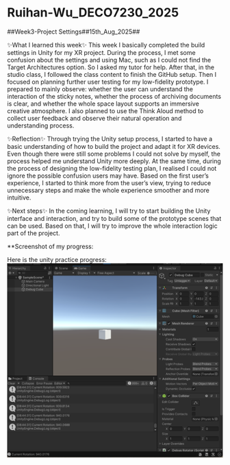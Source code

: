 # Ruihan-Wu_DECO7230_2025

##Week3-Project Settings##15th_Aug_2025##

✨What I learned this week✨
This week I basically completed the build settings in Unity for my XR project. During the process, I met some confusion about the settings and using Mac, such as I could not find the Target Architectures option. So I asked my tutor for help.
After that, in the studio class, I followed the class content to finish the GitHub setup. Then I focused on planning further user testing for my low-fidelity prototype. I prepared to mainly observe: whether the user can understand the interaction of the sticky notes, whether the process of archiving documents is clear, and whether the whole space layout supports an immersive creative atmosphere. I also planned to use the Think Aloud method to collect user feedback and observe their natural operation and understanding process.

✨Reflection✨
Through trying the Unity setup process, I started to have a basic understanding of how to build the project and adapt it for XR devices. Even though there were still some problems I could not solve by myself, the process helped me understand Unity more deeply. At the same time, during the process of designing the low-fidelity testing plan, I realised I could not ignore the possible confusion users may have. Based on the first user’s experience, I started to think more from the user’s view, trying to reduce unnecessary steps and make the whole experience smoother and more intuitive.

✨Next steps✨
In the coming learning, I will try to start building the Unity interface and interaction, and try to build some of the prototype scenes that can be used. Based on that, I will try to improve the  whole interaction logic part of the project.


**Screenshot of my progress:

Here is the unity practice progress:
![Screenshot](./Images/11.png)


